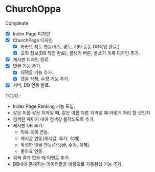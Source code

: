 # ChurchOppa
 Compleate
 - [x] Index Page 디자인 
 - [x] ChurchPage 디자인 
    - [x] 카카오 지도 연동(위도 경도, 기타 등등 DB작업 완료.)
    - [x] 교회 정보(DB 작업 완료), 글쓰기 버튼, 글쓰기 목록 디자인 추가.
 - [x] 게시판 디자인 완료.
 - [x] 댓글 기능 추가.
   - [x] 대댓글 기능 추가.
   - [x] 댓글 삭제, 수정 기능 추가.
 - [x] 서버, DB 연동 완료. 
 
TODO :
 - Index Page Ranking 기능 도입.
 - 같은 이름 같은 지역일 때, 같은 이름 다른 지역일 때 어떻게 처리 할 것인지
 - 검색한 페이지 내에 검색창 동작되도록 추가.
 - 게시판 DB 추가.
   - 리뷰 목록 연동.
   - 게시글 연동(게시글, 추가, 삭제).
   - 작성한 댓글 연동(대댓글, 수정, 삭제).
   - 좋아요 연동
 - 검색 결과 없을 때 이벤트 추가.
 - DB내에 존재하는 데이터들을 바탕으로 자동완성 기능 추가.

